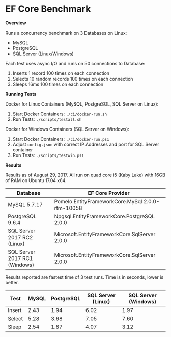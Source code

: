 # EF Core Benchmark

**Overview**

Runs a concurrency benchmark on 3 Databases on Linux:

- MySQL
- PostgreSQL
- SQL Server (Linux/Windows)

Each test uses async I/O and runs on 50 connections to Database:

1. Inserts 1 record 100 times on each connection
2. Selects 10 random records 100 times on each connection
3. Sleeps 16ms 100 times on each connection

**Running Tests**

Docker for Linux Containers (MySQL, PostgreSQL, SQL Server on Linux):

1. Start Docker Containers: `./ci/docker-run.sh`
2. Run Tests: `./scripts/testall.sh`

Docker for Windows Containers (SQL Server on Windows):

1. Start Docker Containers: `./ci/docker-run.ps1`
2. Adjust `config.json` with correct IP Addresses and port for SQL Server container
3. Run Tests: `./scripts/testwin.ps1`

**Results**

Results as of August 29, 2017.  All run on quad core i5 (Kaby Lake) with 16GB of RAM on Ubuntu 17.04 x64.

Database|EF Core Provider
-|-
MySQL 5.7.17|Pomelo.EntityFrameworkCore.MySql 2.0.0-rtm-10058
PostgreSQL 9.6.4|Npgsql.EntityFrameworkCore.PostgreSQL 2.0.0
SQL Server 2017 RC2 (Linux)|Microsoft.EntityFrameworkCore.SqlServer 2.0.0
SQL Server 2017 RC1 (Windows)|Microsoft.EntityFrameworkCore.SqlServer 2.0.0

Results reported are fastest time of 3 test runs.  Time is in seconds, lower is better.

Test|MySQL|PostgreSQL|SQL Server (Linux)|SQL Server (Windows)
-|-|-|-|-
Insert|2.43|1.94|6.02|1.97
Select|5.28|3.68|7.05|7.60
Sleep|2.54|1.87|4.07|3.12
